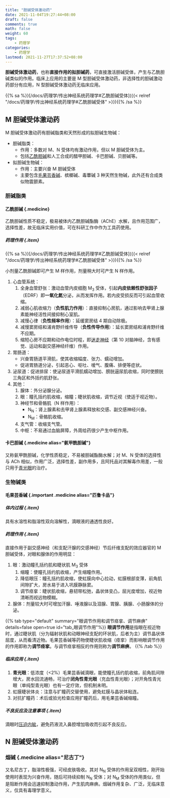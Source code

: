 ```yaml
---
title: "胆碱受体激动药"
date: 2021-11-04T19:27:44+08:00
draft: false
comments: true
math: false
weight: 60
tags:
    - 药理学
categories:
    - 药理学
lastmod: 2021-11-27T17:37:52+08:00
---
```


**胆碱受体激动药**，也称**直接作用的拟胆碱药**，可直接激活胆碱受体，产生与乙酰胆碱类似的作用。临床上应用的主要是 M 型胆碱受体激动药，非选择性的胆碱激动药部分有应用，N 型胆碱受体激动药无临床应用。

<!--more-->

{{% sa %}}[/docs/药理学/传出神经系统药理学#乙酰胆碱受体]({{< relref "/docs/药理学/传出神经系统药理学#乙酰胆碱受体" >}}){{% /sa %}}

## M 胆碱受体激动药

M 胆碱受体激动药有胆碱脂类和天然形成的拟胆碱生物碱：
- 胆碱脂类：
    - 作用：多数对 M、N 受体均有激动作用，但以 M 胆碱受体为主。
    - 包括[乙酰胆碱](#乙酰胆碱)和人工合成的醋甲胆碱、卡巴胆碱、贝胆碱等。
- 拟胆碱生物碱：
    - 作用：主要兴奋 M 胆碱受体
    - 主要包含[毛果芸香碱](#毛果芸香碱)、槟榔碱、毒蕈碱 3 种天然生物碱，此外还有合成类似物震颤素。

### 胆碱脂类

#### 乙酰胆碱 {.medicine}

乙酰胆碱性质不稳定，极易被体内乙酰胆碱酯酶（AChE）水解，且作用范围广，选择性差，故无临床实用价值，可在科研工作中作为工具药使用。

##### 药理作用 {.item}

{{% sa %}}[/docs/药理学/传出神经系统药理学#乙酰胆碱受体]({{< relref "/docs/药理学/传出神经系统药理学#乙酰胆碱受体" >}}){{% /sa %}}

小剂量乙酰胆碱即可产生 M 样作用，剂量稍大时可产生 N 样作用。

1. 心血管系统：
    1. 全身血管舒张：激动血管内皮细胞 M<sub>3</sub> 受体，引起**内皮依赖性舒张因子**（EDRF）即**一氧化氮**分泌，从而发挥作用。若内皮受损反而可引起血管收缩。
    2. 减弱心肌收缩力（**负性肌力作用**）：直接抑制心房肌，通过影响去甲肾上腺素能神经活性间接抑制心室肌。
    3. 减慢心律（**负性频率作用**）：延缓窦房结 4 期自动除极。
    4. 减慢窦房结和浦肯野纤维传导（**负性传导作用**）：延长窦房结和浦肯野纤维不应期。
    5. 缩短心房不应期和动作电位时程，即<ins>迷走神经</ins>（第 10 对脑神经，含有感觉、运动和副交感神经纤维）作用。
2. 胃肠道：
    - 兴奋胃肠道平滑肌，使其收缩幅度、张力、蠕动增加。
    - 促进胃肠道分泌，引起恶心、呕吐、嗳气、腹痛、排便等症状。
3. 泌尿道：促进排尿：使泌尿道平滑肌蠕动增加、膀胱逼尿肌收缩，同时使膀胱三角区和外括约肌舒张。
4. 其他：
    1. 腺体：外分泌腺分泌。
    2. 眼：瞳孔括约肌收缩，缩瞳；睫状肌收缩，调节近视（使适于视近物）。
    3. 神经节和骨骼肌（N 样作用）：
        - N<sub>N</sub>：肾上腺素和去甲肾上腺素释放和交感、副交感神经兴奋。
        - N<sub>M</sub>：骨骼肌收缩。
    4. 支气管：收缩支气管。
    5. 中枢：不易通过血脑屏障，外周给药很少产生中枢作用。

#### 卡巴胆碱 {.medicine alias="氨甲酰胆碱"}

又称氨甲酰胆碱，化学性质稳定，不易被胆碱酯酶水解；对 M、N 受体的选择性与 ACh 相似，作用广泛，选择性差，副作用多，且阿托品对其解毒作用差，一般只用于<ins>青光眼</ins>的治疗。

### 生物碱类

#### 毛果芸香碱 {.important .medicine alias="匹鲁卡品"}

##### 体内过程 {.item}

具有水溶性和脂溶性双向溶解性，滴眼液的通透性良好。

##### 药理作用 {.item}

直接作用于副交感神经（和支配汗腺的交感神经）节后纤维支配的效应器官的 M 胆碱受体，对眼和腺体的作用明显：

1. 眼：激动瞳孔括约肌和睫状肌 M<sub>3</sub> 受体
    1. 缩瞳：使瞳孔括约肌收缩，产生缩瞳作用。
    2. 降低眼压：瞳孔括约肌收缩，使虹膜向中心拉动，虹膜根部变薄，前角肌间隙扩大，房水易于进入巩膜静脉窦。
    3. 调节痉挛：睫状肌收缩，悬韧带松弛，晶状体变凸，屈光度增加，视近物清晰而视远物模糊。
2. 腺体：剂量较大时可增加汗腺、唾液腺以及泪腺、胃腺、胰腺、小肠腺体的分泌。

{{% tab type="default" summary="眼调节作用和调节痉挛、调节麻痹" details=false open=true id="tab_眼调节作用"%}}
**眼调节作用**是指眼在视近物时，通过睫状肌（分为辐射状肌和动眼神经支配的环状肌，后者为主）调节晶状体屈度，从而看清近物。毛果芸香碱等药物使睫状肌收缩（痉挛）而影响眼调节作用的作用即称为**调节痉挛**。与调节痉挛相反的作用则称为**调节麻痹**。
{{% /tab %}}

##### 临床应用 {.item}

1. **青光眼**：低浓度（\<2%）毛果芸香碱滴眼，能使瞳孔括约肌收缩，前角肌间隙增大，房水回流通畅，可治疗**闭角性青光眼**（充血性青光眼）；对开角性青光眼（单纯型青光眼）也有一定疗效，但机制未明。
2. 虹膜睫状体炎：注意与扩瞳药交替使用，避免虹膜与晶状体粘连。
3. 对抗扩瞳药：术后或验光检查应用扩瞳药后，用毛果芸香碱缩瞳。

##### 不良反应及注意事项 {.item}

滴眼时<ins>压迫内眦</ins>，避免药液流入鼻腔增加吸收而引起不良反应。

## N 胆碱受体激动药

### 烟碱 {.medicine alias="尼古丁"}

又名尼古丁，脂溶性极强，可经皮肤吸收。其对 N<sub>N</sub> 受体的作用呈双相性，刚开始使用时表现为兴奋作用，随后可持续抑制 N<sub>N</sub> 受体；对 N<sub>M</sub> 受体的作用类似，但是阻断作用会迅速抑制激动作用，产生肌肉麻痹。烟碱作用复杂、广泛，无临床意义，仅具有毒理学意义。

